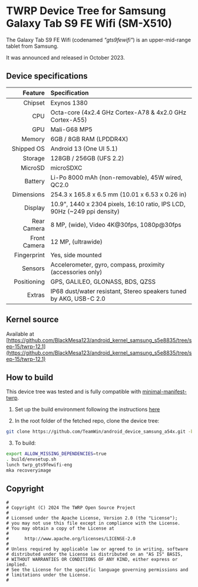 # TWRP Device Tree for Samsung Galaxy Tab S9 FE Wifi (SM-X510)

The Galaxy Tab S9 FE Wifi (codenamed _"gts9fewifi"_) is an upper-mid-range tablet from Samsung.

It was announced and released in October 2023.

## Device specifications

| Feature                      | Specification                                                                  |
| ---------------------------: | :----------------------------------------------------------------------------- |
| Chipset                      | Exynos 1380                                                                    |
| CPU                          | Octa-core (4x2.4 GHz Cortex-A78 & 4x2.0 GHz Cortex-A55)                        |
| GPU                          | Mali-G68 MP5                                                                   |
| Memory                       | 6GB / 8GB RAM (LPDDR4X)                                                        |
| Shipped OS                   | Android 13 (One UI 5.1)                                                        |
| Storage                      | 128GB / 256GB (UFS 2.2)                                                        |
| MicroSD                      | microSDXC                                                                      |
| Battery                      | Li-Po 8000 mAh (non-removable), 45W wired, QC2.0                               |
| Dimensions                   | 254.3 x 165.8 x 6.5 mm (10.01 x 6.53 x 0.26 in)                                |
| Display                      | 10.9", 1440 x 2304 pixels, 16:10 ratio, IPS LCD, 90Hz (~249 ppi density)       |
| Rear Camera                  | 8 MP, (wide), Video 	4K@30fps, 1080p@30fps                                     |
| Front Camera                 | 12 MP, (ultrawide)                                                             |
| Fingerprint                  | Yes, side mounted                                                              |
| Sensors                      | Accelerometer, gyro, compass, proximity (accessories only)                     |
| Positioning                  | GPS, GALILEO, GLONASS, BDS, QZSS                                               |
| Extras                       | IP68 dust/water resistant, Stereo speakers tuned by AKG, USB-C 2.0             |

## Kernel source 

Available at [https://github.com/BlackMesa123/android_kernel_samsung_s5e8835/tree/sep-15/twrp-12.1](https://github.com/BlackMesa123/android_kernel_samsung_s5e8835/tree/sep-15/twrp-12.1)

## How to build

This device tree was tested and is fully compatible with [minimal-manifest-twrp](https://github.com/minimal-manifest-twrp/platform_manifest_twrp_aosp).

1. Set up the build environment following the instructions [here](https://github.com/minimal-manifest-twrp/platform_manifest_twrp_aosp/blob/twrp-12.1/README.md#getting-started)

2. In the root folder of the fetched repo, clone the device tree:

```bash
git clone https://github.com/TeamWin/android_device_samsung_a54x.git -b android-12.1 device/samsung/gts9fewifi
```

3. To build:

```bash
export ALLOW_MISSING_DEPENDENCIES=true
. build/envsetup.sh
lunch twrp_gts9fewifi-eng
mka recoveryimage
```

## Copyright

```
#
# Copyright (C) 2024 The TWRP Open Source Project
#
# Licensed under the Apache License, Version 2.0 (the "License");
# you may not use this file except in compliance with the License.
# You may obtain a copy of the License at
#
#      http://www.apache.org/licenses/LICENSE-2.0
#
# Unless required by applicable law or agreed to in writing, software
# distributed under the License is distributed on an "AS IS" BASIS,
# WITHOUT WARRANTIES OR CONDITIONS OF ANY KIND, either express or implied.
# See the License for the specific language governing permissions and
# limitations under the License.
#
```
